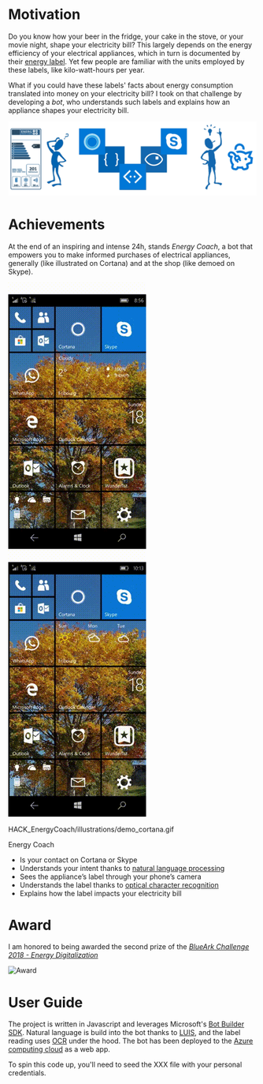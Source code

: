 # Motivation

Do you know how your beer in the fridge, your cake in the stove, or your movie night, shape your electricity bill? This largely depends on the energy efficiency of your electrical appliances, which in turn is documented by their [energy label](https://en.wikipedia.org/wiki/European_Union_energy_label). Yet few people are familiar with the units employed by these labels, like kilo-watt-hours per year. 

What if you could have these labels' facts about energy consumption translated into money on your electricity bill? I took on that challenge by developing a _bot_, who understands such labels and explains how an appliance shapes your electricity bill. 

![Overview](https://github.com/ckauth/HACK_EnergyCoach/blob/master/illustrations/energy_coach.png)

# Achievements

At the end of an inspiring and intense 24h, stands _Energy Coach_, a bot that empowers you to make informed purchases of electrical appliances, generally (like illustrated on Cortana) and at the shop (like demoed on Skype).

![Demo Cortana](https://github.com/ckauth/HACK_EnergyCoach/blob/master/illustrations/demo_cortana.gif "on Cortana")   ![Demo Skype](https://github.com/ckauth/HACK_EnergyCoach/blob/master/illustrations/demo_skype.gif "on Skype")

HACK_EnergyCoach/illustrations/demo_cortana.gif 

Energy Coach
* Is your contact on Cortana or Skype
* Understands your intent thanks to [natural language processing](https://www.luis.ai/)
* Sees the appliance’s label through your phone’s camera
* Understands the label thanks to [optical character recognition](https://azure.microsoft.com/en-us/services/cognitive-services/computer-vision/)
* Explains how the label impacts your electricity bill

# Award

I am honored to being awarded the second prize of the [_BlueArk Challenge 2018 - Energy Digitalization_](https://blueark-challenge.ch/en/)

![Award](https://github.com/ckauth/HACK_EnergyCoach/blob/master/illustrations/award.jpg|height=300)

# User Guide

The project is written in Javascript and leverages Microsoft's [Bot Builder SDK](https://dev.botframework.com/). Natural language is build into the bot thanks to [LUIS](https://www.luis.ai/home), and the label reading uses [OCR](https://azure.microsoft.com/en-us/services/cognitive-services/computer-vision/) under the hood. The bot has been deployed to the [Azure computing cloud](https://azure.microsoft.com/en-us/) as a web app.

To spin this code up, you'll need to seed the XXX file with your personal credentials.





